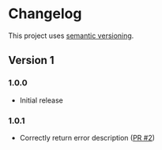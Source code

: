 # Changelog #

This project uses [semantic versioning](https://semver.org).

## Version 1

### 1.0.0

- Initial release

### 1.0.1

- Correctly return error description ([PR #2](https://github.com/smolblog/oauth2-twitter/pull/2))
